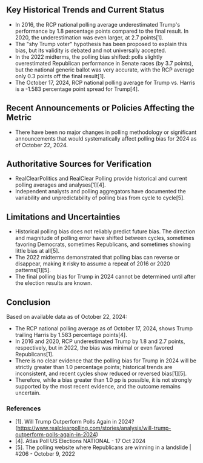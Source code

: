 ## Key Historical Trends and Current Status

- In 2016, the RCP national polling average underestimated Trump's performance by 1.8 percentage points compared to the final result. In 2020, the underestimation was even larger, at 2.7 points[1].
- The "shy Trump voter" hypothesis has been proposed to explain this bias, but its validity is debated and not universally accepted.
- In the 2022 midterms, the polling bias shifted: polls slightly overestimated Republican performance in Senate races (by 3.7 points), but the national generic ballot was very accurate, with the RCP average only 0.3 points off the final result[1].
- The October 17, 2024, RCP national polling average for Trump vs. Harris is a -1.583 percentage point spread for Trump[4].

## Recent Announcements or Policies Affecting the Metric

- There have been no major changes in polling methodology or significant announcements that would systematically affect polling bias for 2024 as of October 22, 2024.

## Authoritative Sources for Verification

- RealClearPolitics and RealClear Polling provide historical and current polling averages and analyses[1][4].
- Independent analysts and polling aggregators have documented the variability and unpredictability of polling bias from cycle to cycle[5].

## Limitations and Uncertainties

- Historical polling bias does not reliably predict future bias. The direction and magnitude of polling error have shifted between cycles, sometimes favoring Democrats, sometimes Republicans, and sometimes showing little bias at all[5].
- The 2022 midterms demonstrated that polling bias can reverse or disappear, making it risky to assume a repeat of 2016 or 2020 patterns[1][5].
- The final polling bias for Trump in 2024 cannot be determined until after the election results are known.

## Conclusion

Based on available data as of October 22, 2024:
- The RCP national polling average as of October 17, 2024, shows Trump trailing Harris by 1.583 percentage points[4].
- In 2016 and 2020, RCP underestimated Trump by 1.8 and 2.7 points, respectively, but in 2022, the bias was minimal or even favored Republicans[1].
- There is no clear evidence that the polling bias for Trump in 2024 will be strictly greater than 1.0 percentage points; historical trends are inconsistent, and recent cycles show reduced or reversed bias[1][5].
- Therefore, while a bias greater than 1.0 pp is possible, it is not strongly supported by the most recent evidence, and the outcome remains uncertain.

### References
- [1]. Will Trump Outperform Polls Again in 2024? (https://www.realclearpolling.com/stories/analysis/will-trump-outperform-polls-again-in-2024)
- [4]. Atlas Poll US Elections NATIONAL - 17 Oct 2024
- [5]. The polling website where Republicans are winning in a landslide | #206 - October 9, 2022